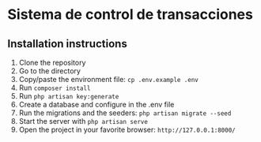# Sistema de control de transacciones

## Installation instructions

1. Clone the repository
2. Go to the directory
3. Copy/paste the environment file: `cp .env.example .env`
4. Run `composer install`
5. Run `php artisan key:generate`
6. Create a database and configure in the .env file
7. Run the migrations and the seeders: `php artisan migrate --seed`
8. Start the server with `php artisan serve`
9. Open the project in your favorite browser: `http://127.0.0.1:8000/`
